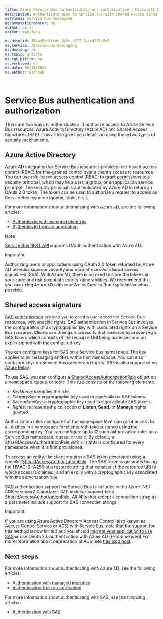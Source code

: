 ```yaml
---
title: Azure Service Bus authentication and authorization | Microsoft Docs
description: Authenticate apps to Service Bus with Shared Access Signature (SAS) authentication.
services: service-bus-messaging
documentationcenter: na
author: axisc
editor: spelluru

ms.assetid: 18bad0ed-1cee-4a5c-a377-facc4785c8c9
ms.service: service-bus-messaging
ms.devlang: na
ms.topic: article
ms.tgt_pltfrm: na
ms.workload: na
ms.date: 06/11/2020
ms.author: aschhab

---
```

# Service Bus authentication and authorization
There are two ways to authenticate and authorize access to Azure Service Bus resources: Azure Activity Directory (Azure AD) and Shared Access Signatures (SAS). This article gives you details on using these two types of security mechanisms. 

## Azure Active Directory
Azure AD integration for Service Bus resources provides role-based access control (RBAC) for fine-grained control over a client’s access to resources. You can use role-based access control (RBAC) to grant permissions to a security principal, which may be a user, a group, or an application service principal. The security principal is authenticated by Azure AD to return an OAuth 2.0 token. The token can be used to authorize a request to access an Service Bus resource (queue, topic, etc.).

For more information about authenticating with Azure AD, see the following articles:

- [Authenticate with managed identities](service-bus-managed-service-identity.md)
- [Authenticate from an application](authenticate-application.md)

> [!NOTE]
> [Service Bus REST API](/rest/api/servicebus/) supports OAuth authentication with Azure AD.

> [!IMPORTANT]
> Authorizing users or applications using OAuth 2.0 token returned by Azure AD provides superior security and ease of use over shared access signatures (SAS). With Azure AD, there is no need to store the tokens in your code and risk potential security vulnerabilities. We recommend that you use using Azure AD with your Azure Service Bus applications when possible. 

## Shared access signature
[SAS authentication](service-bus-sas.md) enables you to grant a user access to Service Bus resources, with specific rights. SAS authentication in Service Bus involves the configuration of a cryptographic key with associated rights on a Service Bus resource. Clients can then gain access to that resource by presenting a SAS token, which consists of the resource URI being accessed and an expiry signed with the configured key.

You can configure keys for SAS on a Service Bus namespace. The key applies to all messaging entities within that namespace. You can also configure keys on Service Bus queues and topics. SAS is also supported on [Azure Relay](../service-bus-relay/relay-authentication-and-authorization.md).

To use SAS, you can configure a [SharedAccessAuthorizationRule](/dotnet/api/microsoft.servicebus.messaging.sharedaccessauthorizationrule) object on a namespace, queue, or topic. This rule consists of the following elements:

* *KeyName*: identifies the rule.
* *PrimaryKey*: a cryptographic key used to sign/validate SAS tokens.
* *SecondaryKey*: a cryptographic key used to sign/validate SAS tokens.
* *Rights*: represents the collection of **Listen**, **Send**, or **Manage** rights granted.

Authorization rules configured at the namespace level can grant access to all entities in a namespace for clients with tokens signed using the corresponding key. You can configure up to 12 such authorization rules on a Service Bus namespace, queue, or topic. By default, a [SharedAccessAuthorizationRule](/dotnet/api/microsoft.servicebus.messaging.sharedaccessauthorizationrule) with all rights is configured for every namespace when it is first provisioned.

To access an entity, the client requires a SAS token generated using a specific [SharedAccessAuthorizationRule](/dotnet/api/microsoft.servicebus.messaging.sharedaccessauthorizationrule). The SAS token is generated using the HMAC-SHA256 of a resource string that consists of the resource URI to which access is claimed, and an expiry with a cryptographic key associated with the authorization rule.

SAS authentication support for Service Bus is included in the Azure .NET SDK versions 2.0 and later. SAS includes support for a [SharedAccessAuthorizationRule](/dotnet/api/microsoft.servicebus.messaging.sharedaccessauthorizationrule). All APIs that accept a connection string as a parameter include support for SAS connection strings.

> [!IMPORTANT]
> If you are using Azure Active Directory Access Control (also known as Access Control Service or ACS) with Service Bus, note that the support for this method is now limited and you should [migrate your application to use SAS](service-bus-migrate-acs-sas.md) or use OAuth 2.0 authentication with Azure AD (recommended).For more information about deprecation of ACS, see [this blog post](https://blogs.msdn.microsoft.com/servicebus/2017/06/01/upcoming-changes-to-acs-enabled-namespaces/).

## Next steps
For more information about authenticating with Azure AD, see the following articles:

- [Authentication with managed identities](service-bus-managed-service-identity.md)
- [Authentication from an application](authenticate-application.md)

For more information about authenticating with SAS, see the following articles:

- [Authentication with SAS](service-bus-sas.md)
